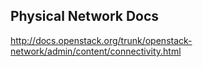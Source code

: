 ## Physical Network Docs
http://docs.openstack.org/trunk/openstack-network/admin/content/connectivity.html